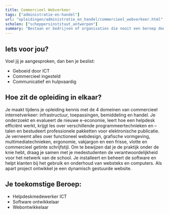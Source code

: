 ```yaml
---
title: Commercieel Webverkeer
tags: ["administratie-en-handel"]
url: "opleidingen/administratie_en_handel/commercieel_webverkeer.html"
scholen: ["scheppersinstituut_antwerpen"]
summary: "Bestaan er bedrijven of organisaties die nooit een beroep doen op ICT-specialisten? Het is een overbodige vraag. De bedrijfswereld kan niet zonder hen en vraagt dan ook goede en praktisch opgeleide medewerkers die vertrouwd zijn met de praktische toepassingen en nieuwe ontwikkelingen in de informatie-en communicatietechnologie."
---
```

## Iets voor jou?

Voel jij je aangesproken, dan ben je beslist:

* Geboeid door ICT
* Commercieel ingesteld
* Communicatief en hulpvaardig

## Hoe zit de opleiding in elkaar?

Je maakt tijdens je opleiding kennis met de 4 domeinen van commercieel internetverkeer: infrastructuur, toepassingen, bemiddeling en handel. Je onderzoekt en evalueert de nieuwe e-economie, leert hoe een helpdesk efficiënt werkt, krijgt les over verschillende programmeertechnieken en –talen en bestudeert professionele pakketten voor elektronische publicatie. Je verneemt alles over functioneel webdesign, grafische vormgeving, multimediatechnieken, ergonomie, vakjargon en een frisse, vlotte en commercieel getinte schrijfstijl. Om te bewijzen dat je de praktijk onder de knie hebt, draag je samen met je medestudenten de verantwoordelijkheid voor het netwerk van de school. Je installeert en beheert de software en helpt klanten bij het gebruik en onderhoud van websteks en computers. Als apart project ontwikkel je een dynamisch gestuurde website.

## Je toekomstige Beroep:

* Helpdeskmedewerker ICT
* Software ontwikkelaar
* Webontwikkelaar